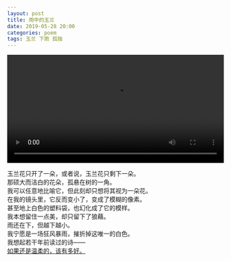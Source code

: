 ```yaml
---
layout: post
title: 雨中的玉兰
date: 2019-05-28 20:00
categories: poem
tags: 玉兰 下雨 孤独
---
```


<video width="100%" controls="controls">
  <source src="https://rosemary.ink/img/yulan-rain.mp4" type="video/mp4">
</video>
<br>

玉兰花只开了一朵，或者说，玉兰花只剩下一朵。  
那硕大而洁白的花朵，孤悬在树的一角。  
我可以任意地比喻它，但此刻却只想将其视为一朵花。  
在我的镜头里，它反而变小了，变成了模糊的像素。  
甚至地上白色的塑料袋，也幻化成了它的模样。  
我本想留住一点美，却只留下了狼藉。  
雨还在下，但越下越小。  
我宁愿是一场狂风暴雨，摧折掉这唯一的白色。  
我想起若干年前读过的诗——  
[如果还是温柔的，该有多好。](https://www.ptt.cc/bbs/poem/M.1294848075.A.097.html)
